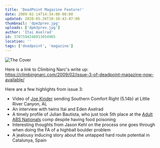 ```yaml
---
title: 'DeadPoint Magazine Feature!'
date: 2009-02-14T14:34:00-08:00
updated: 2020-05-26T10:10:43-07:00
thumbnail: 'dpm3prev.jpg'
uploads: ['dpm3prev.jpg']
author: 'Itai Axelrad'
id: 3707594248913054965
location: ''
tags: ['deadpoint', 'magazine']
---
```


![The Cover](uploads/dpm3prev.jpg)

Here is a link to Climbing Narc's write up: <https://climbingnarc.com/2009/02/issue-3-of-deadpoint-magazine-now-available/>

Here are a few highlights from issue 3:

- Video of [Joe Kinder](http://joekindkid.com/) sending Southern Comfort Right (5.14b) at Little River Canyon, AL
- An interview with twins Itai and Eden Axelrad
- A timely profile of Julian Bautista, who just took 5th place at the [Adult ABS Nationals](https://climbingnarc.com/2009/02/abs-10-national-bouldering-championships-results) comp despite having food poisoning
- Interesting thoughts from Jason Kehl on the process one goes through when doing the FA of a highball boulder problem
- A jealousy inducing story about the untapped hard route potential in Catalunya, Spain
